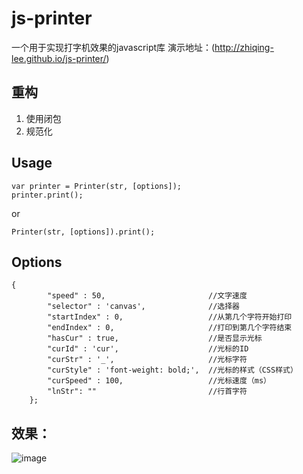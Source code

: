# js-printer
一个用于实现打字机效果的javascript库
演示地址：(http://zhiqing-lee.github.io/js-printer/)

## 重构

1. 使用闭包
2. 规范化


## Usage
```
var printer = Printer(str, [options]);
printer.print();
```
or

```
Printer(str, [options]).print();
```

## Options
```
{
		"speed" : 50,						//文字速度
		"selector" : 'canvas',				//选择器
		"startIndex" : 0,					//从第几个字符开始打印
		"endIndex" : 0,						//打印到第几个字符结束
		"hasCur" : true,					//是否显示光标
		"curId" : 'cur',					//光标的ID
		"curStr" : '_',						//光标字符
		"curStyle" : 'font-weight: bold;',	//光标的样式（CSS样式）
		"curSpeed" : 100,					//光标速度（ms）
		"lnStr": ""							//行首字符
	};
```

## 效果：

![image](http://zhiqing-lee.github.io/js-printer/sample.png)
